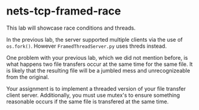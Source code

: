 # nets-tcp-framed-race

This lab will showcase race conditions and threads.

In the previous lab, the server supported multiple clients via the use of `os.fork()`. However `FramedThreadServer.py` uses threds instead.

One problem with your previous lab, which we did not mention before, is what happens two file transfers occur at the same time for the same file. It is likely that the resulting file will be a jumbled mess and unrecognizeable from the original.

Your assignment is to implement a threaded version of your file transfer client server.  Additionally, you must use mutex's to ensure something reasonable occurs if the same file is transfered at the same time.
